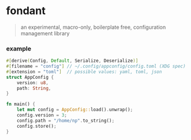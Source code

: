 # fondant

> an experimental, macro-only, boilerplate free, configuration management library

### example

```rust
#[derive(Config, Default, Serialize, Deserialize)]
#[filename = "config"] // ~/.config/appconfig/config.toml (XDG spec)
#[extension = "toml"]  // possible values: yaml, toml, json
struct AppConfig {
    version: u8,
    path: String,
}

fn main() {
    let mut config = AppConfig::load().unwrap();
    config.version = 3;
    config.path = "/home/np".to_string();
    config.store();
}
```
